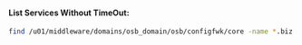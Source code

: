 #### List Services Without TimeOut:

```sh
find /u01/middleware/domains/osb_domain/osb/configfwk/core -name *.biz | xargs grep -i "timeout>0“
```
